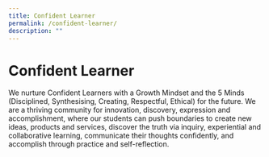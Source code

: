 ```yaml
---
title: Confident Learner
permalink: /confident-learner/
description: ""
---
```

Confident Learner
=================

We nurture Confident Learners with a Growth Mindset and the 5 Minds (Disciplined, Synthesising, Creating, Respectful, Ethical) for the future. We are a thriving community for innovation, discovery, expression and accomplishment, where our students can push boundaries to create new ideas, products and services, discover the truth via inquiry, experiential and collaborative learning, communicate their thoughts confidently, and accomplish through practice and self-reflection.